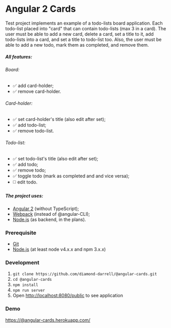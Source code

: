 # Angular 2 Cards
Test project implements an example of a todo-lists board application.
Each todo-list placed into "card" that can contain todo-lists (max 3 in a card).
The user must be able to add a new card, delete a card, set a title to it, add todo-lists into a card, and set a title to todo-list too.
Also, the user must be able to add a new todo, mark them as completed, and remove them.
##### All features:
###### Board:
* :white_check_mark: add card-holder;
* :white_check_mark: remove card-holder.

###### Card-holder:
* :white_check_mark: set card-holder's title (also edit after set);
* :white_check_mark: add todo-list;
* :white_check_mark: remove todo-list.

###### Todo-list:
* :white_check_mark: set todo-list's title (also edit after set);
* :white_check_mark: add todo;
* :white_check_mark: remove todo;
* :white_check_mark: toggle todo (mark as completed and and vice versa);
* :white_medium_square: edit todo.

##### The project uses:
* [Angular 2](https://angular.io/) (without TypeScript);
* [Webpack](https://webpack.github.io/) (instead of @angular-CLI);
* [Node.js](https://nodejs.org/) (as backend, in the plans).

### Prerequisite
* [Git](https://git-scm.com/downloads)
* [Node.js](https://nodejs.org/en/download/) (at least node v4.x.x and npm 3.x.x)

### Development
1. `git clone https://github.com/diamond-darrell/@angular-cards.git`
2. `cd @angular-cards`
3. `npm install`
4. `npm run server`
5. Open [http://localhost:8080/public](http://localhost:8080/public) to see application

### Demo
[https://@angular-cards.herokuapp.com/](https://@angular-cards.herokuapp.com/)